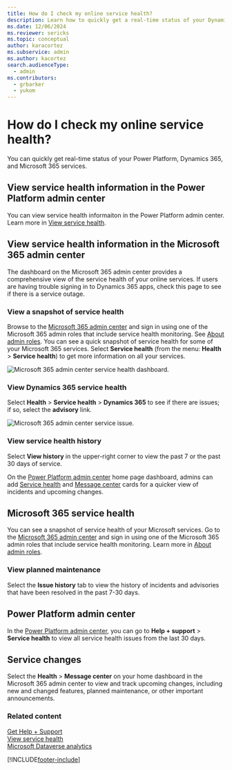 ```yaml
---
title: How do I check my online service health?
description: Learn how to quickly get a real-time status of your Dynamics 365, Power Platform, and Microsoft 365 services.
ms.date: 12/06/2024
ms.reviewer: sericks
ms.topic: conceptual
author: karacortez
ms.subservice: admin
ms.author: kacortez
search.audienceType: 
  - admin
ms.contributors:
  - grbarker
  - yukom
---
```

# How do I check my online service health?

You can quickly get real-time status of your Power Platform, Dynamics 365, and Microsoft 365 services. 

## View service health information in the Power Platform admin center
You can view service health informaiton in the Power Platform admin center. Learn more in [View service health](view-service-health.md).

## View service health information in the Microsoft 365 admin center
The dashboard on the Microsoft 365 admin center provides a comprehensive view of the service health of your online services. If users are having trouble signing in to Dynamics 365 apps, check this page to see if there is a service outage.
  
### View a snapshot of service health  
Browse to the [Microsoft 365 admin center](https://admin.microsoft.com/) and sign in using one of the Microsoft 365 admin roles that include service health monitoring. See [About admin roles](/microsoft-365/admin/add-users/about-admin-roles). You can see a quick snapshot of service health for some of your Microsoft 365 services.  Select **Service health** (from the menu: **Health** > **Service health**) to get more information on all your services.  
  
![Microsoft 365 admin center service health dashboard.](media/office-365-admin-center-service-health-dashboard.png "Microsoft 365 admin center service health dashboard")  
  
### View Dynamics 365  service health  
Select **Health** > **Service health** > **Dynamics 365** to see if there are issues; if so, select the **advisory** link. 
  
![Microsoft 365 admin center service issue.](media/office-365-admin-center-service-issue.png "Microsoft 365 admin center service issue")  
  
### View service health history  
Select **View history** in the upper-right corner to view the past 7 or the past 30 days of service. 

On the [Power Platform admin center](https://admin.powerplatform.microsoft.com) home page dashboard, admins can add [Service health](admin-documentation.md#monitor-service-health) and [Message center](admin-documentation.md#message-center) cards for a quicker view of incidents and upcoming changes.

## Microsoft 365 service health
You can see a snapshot of service health of your Microsoft services. Go to the [Microsoft 365 admin center](https://admin.microsoft.com/) and sign in using one of the Microsoft 365 admin roles that include service health monitoring. Learn more in [About admin roles](/microsoft-365/admin/add-users/about-admin-roles).  

### View planned maintenance  

Select the **Issue history** tab to view the history of incidents and advisories that have been resolved in the past 7-30 days. 

## Power Platform admin center
In the [Power Platform admin center](https://admin.powerplatform.microsoft.com/home), you can go to **Help + support** > **Service health** to view all service health issues from the last 30 days. 
  
## Service changes

Select the **Health** > **Message center** on your home dashboard in the Microsoft 365 admin center to view and track upcoming changes, including new and changed features, planned maintenance, or other important announcements.
   
### Related content
[Get Help + Support](get-help-support.md) <br />
[View service health](view-service-health.md) <br />
[Microsoft Dataverse analytics](analytics-common-data-service.md)


[!INCLUDE[footer-include](../includes/footer-banner.md)]

